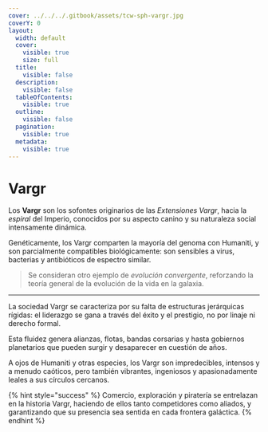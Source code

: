 ```yaml
---
cover: ../../../.gitbook/assets/tcw-sph-vargr.jpg
coverY: 0
layout:
  width: default
  cover:
    visible: true
    size: full
  title:
    visible: false
  description:
    visible: false
  tableOfContents:
    visible: true
  outline:
    visible: false
  pagination:
    visible: true
  metadata:
    visible: true
---
```


# Vargr

Los **Vargr** son los sofontes originarios de las _Extensiones Vargr_, hacia la _espiral_ del Imperio, conocidos por su aspecto canino y su naturaleza social intensamente dinámica.

Genéticamente, los Vargr comparten la mayoría del genoma con Humaniti, y son parcialmente compatibles biológicamente: son sensibles a virus, bacterias y antibióticos de espectro similar.

> Se consideran otro ejemplo de _evolución convergente_, reforzando la teoría general de la evolución de la vida en la galaxia.

***

La sociedad Vargr se caracteriza por su falta de estructuras jerárquicas rígidas: el liderazgo se gana a través del éxito y el prestigio, no por linaje ni derecho formal.

Esta fluidez genera alianzas, flotas, bandas corsarias y hasta gobiernos planetarios que pueden surgir y desaparecer en cuestión de años.

A ojos de Humaniti y otras especies, los Vargr son impredecibles, intensos y a menudo caóticos, pero también vibrantes, ingeniosos y apasionadamente leales a sus círculos cercanos.

{% hint style="success" %}
Comercio, exploración y piratería se entrelazan en la historia Vargr, haciendo de ellos tanto competidores como aliados, y garantizando que su presencia sea sentida en cada frontera galáctica.
{% endhint %}
